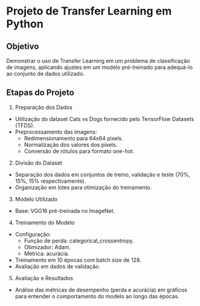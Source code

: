 # Projeto de Transfer Learning em Python

## Objetivo
Demonstrar o uso de Transfer Learning em um problema de classificação de imagens, aplicando ajustes em um modelo pré-treinado para adequá-lo ao conjunto de dados utilizado.

## Etapas do Projeto

01. Preparação dos Dados
  - Utilização do dataset Cats vs Dogs fornecido pelo TensorFlow Datasets (TFDS).
  - Preprocessamento das imagens:
    - Redimensionamento para 64x64 pixels.
    - Normalização dos valores dos pixels.
    - Conversão de rótulos para formato one-hot.

02. Divisão do Dataset
  - Separação dos dados em conjuntos de treino, validação e teste (70%, 15%, 15% respectivamente).
  - Organização em lotes para otimização do treinamento.

03. Modelo Utilizado
  - Base: VGG16 pré-treinada no ImageNet.

04. Treinamento do Modelo
  - Configuração:
    - Função de perda: categorical_crossentropy.
    - Otimizador: Adam.
    - Métrica: acurácia.
  - Treinamento em 10 épocas com batch size de 128.
  - Avaliação em dados de validação.

05. Avaliação e Resultados
  - Análise das métricas de desempenho (perda e acurácia) em gráficos para entender o comportamento do modelo ao longo das épocas.





